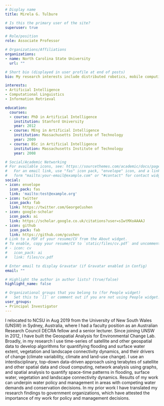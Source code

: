 ```yaml
---
# Display name
title: Mirela G. Tulbure

# Is this the primary user of the site?
superuser: true

# Role/position
role: Associate Professor

# Organizations/Affiliations
organizations:
- name: North Carolina State University
  url: ""

# Short bio (displayed in user profile at end of posts)
bio: My research interests include distributed robotics, mobile computing and programmable matter.

interests:
- Artificial Intelligence
- Computational Linguistics
- Information Retrieval

education:
  courses:
  - course: PhD in Artificial Intelligence
    institution: Stanford University
    year: 2012
  - course: MEng in Artificial Intelligence
    institution: Massachusetts Institute of Technology
    year: 2009
  - course: BSc in Artificial Intelligence
    institution: Massachusetts Institute of Technology
    year: 2008

# Social/Academic Networking
# For available icons, see: https://sourcethemes.com/academic/docs/page-builder/#icons
#   For an email link, use "fas" icon pack, "envelope" icon, and a link in the
#   form "mailto:your-email@example.com" or "#contact" for contact widget.
social:
- icon: envelope
  icon_pack: fas
  link: 'mailto:test@example.org'
- icon: twitter
  icon_pack: fab
  link: https://twitter.com/GeorgeCushen
- icon: google-scholar
  icon_pack: ai
  link: https://scholar.google.co.uk/citations?user=sIwtMXoAAAAJ
- icon: github
  icon_pack: fab
  link: https://github.com/gcushen
# Link to a PDF of your resume/CV from the About widget.
# To enable, copy your resume/CV to `static/files/cv.pdf` and uncomment the lines below.
# - icon: cv
#   icon_pack: ai
#   link: files/cv.pdf

# Enter email to display Gravatar (if Gravatar enabled in Config)
email: ""

# Highlight the author in author lists? (true/false)
highlight_name: false

# Organizational groups that you belong to (for People widget)
#   Set this to `[]` or comment out if you are not using People widget.
user_groups:
- Principal Investigator
---
```


I relocated to NCSU in Aug 2019 from the University of New South Wales (UNSW) in Sydney, Australia, where I had a faculty position as an Australian Research Council DECRA fellow and a senior lecturer. Since joining UNSW in 2012, I have built the Geospatial Analysis for Environmental Change Lab. Broadly, in my research I use time-series of satellite and other geospatial data to develop algorithms for quantifying flooding and surface water extent, vegetation and landscape connectivity dynamics, and their drivers of change (climate variability, climate and land-use change). I use an interdisciplinary, top-down data-driven approach using terabytes of satellite and other spatial data and cloud computing, network analysis using graphs, and spatial analysis to quantify space-time patterns in flooding, surface water, vegetation and landscape connectivity dynamics. Results of my work can underpin water policy and management in areas with competing water demands and conservation decisions.  In my prior work I have translated my research findings to government organizations, which have attested the importance of my work for policy and management decisions.